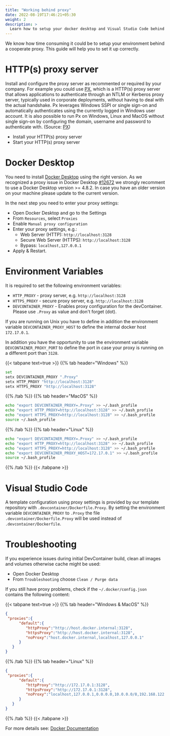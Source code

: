 ```yaml
---
title: "Working behind proxy"
date: 2022-08-19T17:46:21+05:30
weight: 2
description: >
  Learn how to setup your docker desktop and Visual Studio Code behind a coorperate proxy.
---
```


We know how time consuming it could be to setup your environment behind a cooperate proxy. This guide will help you to set it up correctly.

# HTTP(s) proxy server

Install and configure the proxy server as recommented or required by your company. For example you could use [PX](https://github.com/genotrance/px), which is a HTTP(s) proxy server that allows applications to authenticate through an NTLM or Kerberos proxy server, typically used in corporate deployments, without having to deal with the actual handshake. Px leverages Windows SSPI or single sign-on and automatically authenticates using the currently logged in Windows user account. It is also possible to run Px on Windows, Linux and MacOS without single sign-on by configuring the domain, username and password to authenticate with. (Source: [PX](https://github.com/genotrance/px))

- Install your HTTP(s) proxy server
- Start your HTTP(s) proxy server

# Docker Desktop

You need to install [Docker Desktop](https://www.docker.com/get-started/) using the right version. 
As we recognized a proxy issue in Docker Desktop [#12672](https://github.com/docker/for-win/issues/12672) we strongly recomment to use a Docker Desktop version >= 4.8.2. In case you have an older version on your machine please update to the current version.

In the next step you need to enter your proxy settings:
- Open Docker Desktop and go to the Settings
- From `Resources`, select `Proxies`
- Enable `Manual proxy configuration`
- Enter your proxy settings, e.g.:
  - Web Server (HTTP): `http://localhost:3128`
  - Secure Web Server (HTTPS): `http://localhost:3128`
  - Bypass: `localhost,127.0.0.1`
- Apply & Restart.

# Environment Variables

It is required to set the following environment variables:

- `HTTP_PROXY` - proxy server, e.g. `http://localhost:3128`
- `HTTPS_PROXY` - secure proxy server, e.g. `http://localhost:3128`
- `DEVCONTAINER_PROXY` - Enables proxy configuration for the devContainer. Please use `.Proxy` as value and don't forget (dot).

If you are running on Unix you have to define in addition the environment variable `DEVCONTAINER_PROXY_HOST` to define the internal docker host `172.17.0.1`.

In addition you have the opportunity to use the environment variable `DEVCONTAINER_PROXY_PORT` to define the port in case your proxy is running on a different port than `3128`.


{{< tabpane text=true >}}
{{% tab header="Windows" %}}
```bash
set
setx DEVCONTAINER_PROXY ".Proxy"
setx HTTP_PROXY "http://localhost:3128"
setx HTTPS_PROXY "http://localhost:3128"
```
{{% /tab %}}
{{% tab header="MacOS" %}}
```bash
echo "export DEVCONTAINER_PROXY=.Proxy" >> ~/.bash_profile
echo "export HTTP_PROXY=http://localhost:3128" >> ~/.bash_profile
echo "export HTTPS_PROXY=http://localhost:3128" >> ~/.bash_profile
source ~/.bash_profile
```
{{% /tab %}}
{{% tab header="Linux" %}}
```bash
echo "export DEVCONTAINER_PROXY=.Proxy" >> ~/.bash_profile
echo "export HTTP_PROXY=http://localhost:3128" >> ~/.bash_profile
echo "export HTTPS_PROXY=http://localhost:3128" >> ~/.bash_profile
echo "export DEVCONTAINER_PROXY_HOST=172.17.0.1" >> ~/.bash_profile
source ~/.bash_profile
```
{{% /tab %}}
{{< /tabpane >}}

# Visual Studio Code

A template configuration using proxy settings is provided by our template repository with `.devcontainer/Dockerfile.Proxy`. By setting the environment variable `DEVCONTAINER_PROXY` to `.Proxy` the file
`.devcontainer/Dockerfile.Proxy` will be used instead of `.devcontainer/Dockerfile`.

# Troubleshooting

If you experience issues during initial DevContainer build, clean all images and volumes otherwise cache might be used: 

   - Open Docker Desktop 
   - From `Troubleshooting` choose `Clean / Purge data`

If you still have proxy problems, check if the `~/.docker/config.json` contains the following content:

   {{< tabpane text=true >}}
   {{% tab header="Windows & MacOS" %}}
   ```json
   {
    "proxies":{
         "default":{
            "httpProxy":"http://host.docker.internal:3128",
            "httpsProxy":"http://host.docker.internal:3128",
            "noProxy":"host.docker.internal,localhost,127.0.0.1"
         }
      }
   }
   ```
   {{% /tab %}}
   {{% tab header="Linux" %}}
   ```json
   {
    "proxies":{
         "default":{
            "httpProxy":"http://172.17.0.1:3128",
            "httpsProxy":"http://172.17.0.1:3128",
            "noProxy":"localhost,127.0.0.1,0.0.0.0,10.0.0.0/8,192.168.122.0/24,cattle-system.svc,.svc,.cluster.local"
         }
      }
   }
   ```
   {{% /tab %}}
   {{< /tabpane >}}

For more details see: [Docker Documentation](https://docs.docker.com/network/proxy/)
